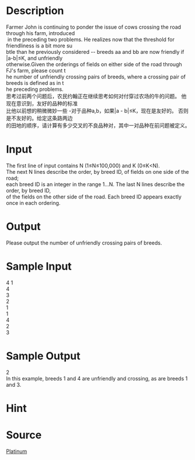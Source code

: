 
# Description

<div class="content"><div>Farmer John is continuing to ponder the issue of cows crossing the road through his farm, introduced</div>
<div> in the preceding two problems. He realizes now that the threshold for friendliness is a bit more su</div>
<div>btle than he previously considered -- breeds aa and bb are now friendly if |a-b|≤K, and unfriendly </div>
<div>otherwise.Given the orderings of fields on either side of the road through FJ&#39;s farm, please count t</div>
<div>he number of unfriendly crossing pairs of breeds, where a crossing pair of breeds is defined as in t</div>
<div>he preceding problems.</div>
<div>
<div>思考过前两个问题后，农民约翰正在继续思考如何对付穿过农场的牛的问题。 他现在意识到，友好的品种的标准</div>
<div>比他以前想的稍微微妙一些 -对于品种a,b，如果|a - b|≤K，现在是友好的。 否则是不友好的。给定这条路两边</div>
<div>的田地的顺序，请计算有多少交叉的不良品种对，其中一对品种在前问题被定义。</div>
</div>
<div></div>
<p></p></div>

# Input

<div class="content"><div>The first line of input contains N (1≤N≤100,000) and K (0≤K&lt;N). </div>
<div>The next N lines describe the order, by breed ID, of fields on one side of the road; </div>
<div>each breed ID is an integer in the range 1…N. The last N lines describe the order, by breed ID, </div>
<div>of the fields on the other side of the road. Each breed ID appears exactly once in each ordering.</div>
<div></div>
<p></p></div>

# Output

<div class="content"><div>Please output the number of unfriendly crossing pairs of breeds.</div>
<div></div>
<p></p></div>

# Sample Input

<div class="content"><span class="sampledata">4 1<br/>
4<br/>
3<br/>
2<br/>
1<br/>
1<br/>
4<br/>
2<br/>
3</span></div>

# Sample Output

<div class="content"><span class="sampledata">2<br/>
In this example, breeds 1 and 4 are unfriendly and crossing, as are breeds 1 and 3.</span></div>

# Hint

<div class="content"><p></p></div>

# Source

<div class="content"><p><a href="problemset.php?search=Platinum">Platinum</a></p></div>

